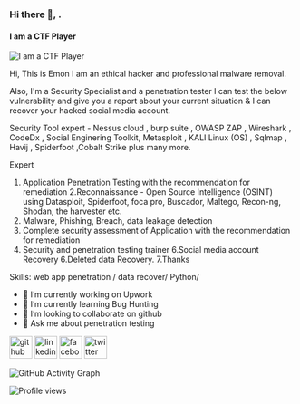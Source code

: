 ### Hi there 👋, .
#### I am a CTF Player
![I am a CTF Player](https://scontent.fdac116-1.fna.fbcdn.net/v/t39.30808-6/299311511_1474180299759897_3915693661859319287_n.jpg?_nc_cat=111&ccb=1-7&_nc_sid=09cbfe&_nc_eui2=AeFPfzrGfzg4JVyrRcWQL1V9iC3BPtvw6kSILcE-2_DqRJBnMNUhevyEGnMZI6dsYeGCk_FKzRKOPppcJ4eEWr4n&_nc_ohc=AzRAe6_AFBsAX9v22wn&_nc_ht=scontent.fdac116-1.fna&oh=00_AT-ph88QeehkW2_ejnjhfKgtuK46Z0ulPfgt_WN1iQKwDw&oe=62FFF28B)

Hi, This is Emon
I am an ethical hacker and professional malware removal.

Also, I'm a Security Specialist and a penetration tester I can test the below vulnerability and give you a report about your current situation & I can recover your hacked social media account.

Security Tool expert - Nessus cloud , burp suite , OWASP ZAP , Wireshark , CodeDx , Social Enginering Toolkit, Metasploit , KALI Linux (OS) , Sqlmap , Havij , Spiderfoot ,Cobalt Strike plus many more.

Expert
1. Application Penetration Testing with the recommendation for remediation
2.Reconnaissance - Open Source Intelligence (OSINT) using Datasploit, Spiderfoot, foca pro, Buscador, Maltego, Recon-ng, Shodan, the harvester etc.
3. Malware, Phishing, Breach, data leakage detection
4. Complete security assessment of Application with the recommendation for remediation
5. Security and penetration testing trainer
6.Social media account Recovery
6.Deleted data Recovery.
7.Thanks

Skills: web app penetration / data recover/ Python/

- 🔭 I’m currently working on Upwork 
- 🌱 I’m currently learning Bug Hunting 
- 👯 I’m looking to collaborate on github 
- 💬 Ask me about penetration testing 


[<img src='https://cdn.jsdelivr.net/npm/simple-icons@3.0.1/icons/github.svg' alt='github' height='40'>](https://github.com/sagor4202)  [<img src='https://cdn.jsdelivr.net/npm/simple-icons@3.0.1/icons/linkedin.svg' alt='linkedin' height='40'>](https://www.linkedin.com/in/rabbi-hasan-emon-37408a233/)  [<img src='https://cdn.jsdelivr.net/npm/simple-icons@3.0.1/icons/facebook.svg' alt='facebook' height='40'>](https://www.facebook.com/rhemon420)  [<img src='https://cdn.jsdelivr.net/npm/simple-icons@3.0.1/icons/twitter.svg' alt='twitter' height='40'>](https://twitter.com/RabbiHasanEmon4)  

![GitHub Activity Graph](https://activity-graph.herokuapp.com/graph?username=sagor4202)  

![Profile views](https://gpvc.arturio.dev/sagor4202)  
